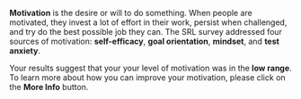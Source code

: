 **Motivation** is the desire or will to do something. When people are motivated, they invest a lot of effort in their work, persist when challenged, and try do the best possible job they can. The SRL survey addressed four sources of motivation: **self-efficacy**, **goal orientation**, **mindset**, and **test anxiety**. 

Your results suggest that your your level of motivation was in the **low range**. To learn more about how you can improve your motivation, please click on the **More Info** button. 
